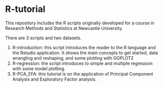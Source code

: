 # R-tutorial

This repository includes the R scripts originally developed for a course in Research Methods and Statistics at Newcastle University. 

There are 3 scripts and two datasets. 

1. R-introduction: this script introduces the reader to the R language and the Rstudio application. It shows the main concepts to get started, data wrangling and reshaping, and some plotting with GGPLOT2
2. R-regression: the script introduces to simple and multiple regression with some model plotting.
3. R-PCA_EFA: this tutorial is on the application of Principal Component Analysis and Exploratory Factor analysis.
